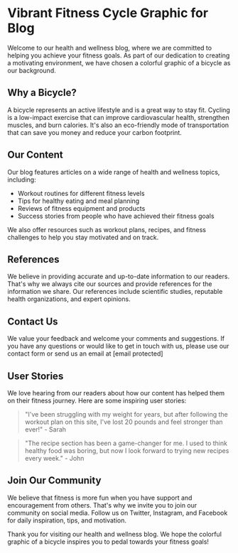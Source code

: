<!--font:Montserrat-->

# Vibrant Fitness Cycle Graphic for Blog

Welcome to our health and wellness blog, where we are committed to helping you achieve your fitness goals. As part of our dedication to creating a motivating environment, we have chosen a colorful graphic of a bicycle as our background.

## Why a Bicycle?

A bicycle represents an active lifestyle and is a great way to stay fit. Cycling is a low-impact exercise that can improve cardiovascular health, strengthen muscles, and burn calories. It's also an eco-friendly mode of transportation that can save you money and reduce your carbon footprint.

## Our Content

Our blog features articles on a wide range of health and wellness topics, including:

- Workout routines for different fitness levels
- Tips for healthy eating and meal planning
- Reviews of fitness equipment and products
- Success stories from people who have achieved their fitness goals

We also offer resources such as workout plans, recipes, and fitness challenges to help you stay motivated and on track.

## References

We believe in providing accurate and up-to-date information to our readers. That's why we always cite our sources and provide references for the information we share. Our references include scientific studies, reputable health organizations, and expert opinions.

## Contact Us

We value your feedback and welcome your comments and suggestions. If you have any questions or would like to get in touch with us, please use our contact form or send us an email at [email protected]

## User Stories

We love hearing from our readers about how our content has helped them on their fitness journey. Here are some inspiring user stories:

> "I've been struggling with my weight for years, but after following the workout plan on this site, I've lost 20 pounds and feel stronger than ever!" - Sarah

> "The recipe section has been a game-changer for me. I used to think healthy food was boring, but now I look forward to trying new recipes every week." - John

## Join Our Community

We believe that fitness is more fun when you have support and encouragement from others. That's why we invite you to join our community on social media. Follow us on Twitter, Instagram, and Facebook for daily inspiration, tips, and motivation.

Thank you for visiting our health and wellness blog. We hope the colorful graphic of a bicycle inspires you to pedal towards your fitness goals!

<!--

Write me content for website with wallpaper which alt text is:

"A colorful graphic of a bicycle for a cycling or fitness blog"

The name/title of the page should not be 1:1 copy of the alt text but rather a real content of the website which is using this wallpaper.

- Use markdown format 
- Start with heading
- Heading should be short and concise
- The content should look like a real website 
- The website should not be about the wallpaper, wallpaper is just a related background
- Heading should be contain work "wallpaper" or "background"
- Include real sections like references, contact, user stories, etc. use things relevant to the page purpose.
- Feel free to use structure like headings, bullets, numbering, blockquotes, paragraphs, horizontal lines, etc.
- You can use formatting like bold or _italic_
- You can include UTF-8 emojis
- Links should be only #hash anchors (and you can refer to the document itself)
- Do not include images


---


# Colorful Bicycle Wallpaper for a Fitness Blog

Welcome to our fitness blog, where we strive to help you achieve your health and fitness goals. Our website is designed to provide you with useful information on workouts, nutrition, and healthy living. As part of our commitment to creating a motivating environment, we have chosen a colorful graphic of a bicycle as our background wallpaper.

## Why a Bicycle?

A bicycle represents an active lifestyle and is a great way to stay fit. Cycling is a low-impact exercise that can improve cardiovascular health, strengthen muscles, and burn calories. It's also an eco-friendly mode of transportation that can save you money and reduce your carbon footprint.

## Our Content

Our blog features articles on a wide range of fitness topics, including:

- Workout routines for different fitness levels
- Tips for healthy eating and meal planning
- Reviews of fitness equipment and products
- Success stories from people who have achieved their fitness goals

We also offer resources such as workout plans, recipes, and fitness challenges to help you stay motivated and on track.

## References

We believe in providing accurate and up-to-date information to our readers. That's why we always cite our sources and provide references for the information we share. Our references include scientific studies, reputable health organizations, and expert opinions.

## Contact Us

We value your feedback and welcome your comments and suggestions. If you have any questions or would like to get in touch with us, please use our contact form or send us an email at [email protected]

## User Stories

We love hearing from our readers about how our content has helped them on their fitness journey. Here are some inspiring user stories:

> "I've been struggling with my weight for years, but after following the workout plan on this site, I've lost 20 pounds and feel stronger than ever!" - Sarah

> "The recipe section has been a game-changer for me. I used to think healthy food was boring, but now I look forward to trying new recipes every week." - John

## Join Our Community

We believe that fitness is more fun when you have support and encouragement from others. That's why we invite you to join our community on social media. Follow us on Twitter, Instagram, and Facebook for daily inspiration, tips, and motivation.

Thank you for visiting our fitness blog. We hope our colorful bicycle wallpaper inspires you to stay active and live a healthy lifestyle!


---


Heading should not include word "wallpaper". The website should not be about the wallpaper itself, wallpaper is just a related background, rewrite whole content.


---


# Pedaling Towards Fitness: A Colorful Graphic of a Bicycle for Our Health and Wellness Blog

Welcome to our health and wellness blog, where we are committed to helping you achieve your fitness goals. As part of our dedication to creating a motivating environment, we have chosen a colorful graphic of a bicycle as our background.

## Why a Bicycle?

A bicycle represents an active lifestyle and is a great way to stay fit. Cycling is a low-impact exercise that can improve cardiovascular health, strengthen muscles, and burn calories. It's also an eco-friendly mode of transportation that can save you money and reduce your carbon footprint.

## Our Content

Our blog features articles on a wide range of health and wellness topics, including:

- Workout routines for different fitness levels
- Tips for healthy eating and meal planning
- Reviews of fitness equipment and products
- Success stories from people who have achieved their fitness goals

We also offer resources such as workout plans, recipes, and fitness challenges to help you stay motivated and on track.

## References

We believe in providing accurate and up-to-date information to our readers. That's why we always cite our sources and provide references for the information we share. Our references include scientific studies, reputable health organizations, and expert opinions.

## Contact Us

We value your feedback and welcome your comments and suggestions. If you have any questions or would like to get in touch with us, please use our contact form or send us an email at [email protected]

## User Stories

We love hearing from our readers about how our content has helped them on their fitness journey. Here are some inspiring user stories:

> "I've been struggling with my weight for years, but after following the workout plan on this site, I've lost 20 pounds and feel stronger than ever!" - Sarah

> "The recipe section has been a game-changer for me. I used to think healthy food was boring, but now I look forward to trying new recipes every week." - John

## Join Our Community

We believe that fitness is more fun when you have support and encouragement from others. That's why we invite you to join our community on social media. Follow us on Twitter, Instagram, and Facebook for daily inspiration, tips, and motivation.

Thank you for visiting our health and wellness blog. We hope the colorful graphic of a bicycle inspires you to pedal towards your fitness goals!


---


Write me a Google font which is best fitting for the website.

Pick from the list:
- Creepster
- Playfair Display
- Lobster
- Barlow Condensed
- Montserrat
- Raleway
- Cabin
- Poppins
- Inter
- Cinzel Decorative
- Orbitron
- Alegreya
- IBM Plex Sans
- Roboto
- Great Vibes
- Dancing Script
- Open Sans
- Lato
- Exo 2
- Cormorant Garamond
- Futura
- Cinzel


Write just the font name nothing else.


---


Montserrat

-->
